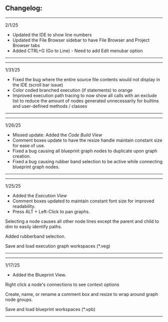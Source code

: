 ## Changelog:
--------

2/1/25
- Updated the IDE to show line numbers
- Updated the File Browser sidebar to have File Browser and Project Browser tabs
- Added CTRL+G (Go to Line) - Need to add Edit menubar option

--------

--------

1/31/25
- Fixed the bug where the entire source file contents would not display in the IDE (scroll bar issue)
- Color coded branched execution (if statements) to orange
- Improved execution path tracing to now show all calls with an exclude list to reduce the amount of nodes generated unnecessarily for builtins and user-defined methods / classes

--------

--------

1/26/25
- Missed update: Added the *Code Build View*
- Comment boxes update to have the resize handle maintain constant size for ease of use.
- Fixed a bug causing all blueprint graph nodes to duplicate upon graph creation.
- Fixed a bug causing rubber band selection to be active while connecting blueprint graph nodes.

--------

--------

1/25/25
- Added the *Execution View*
- Comment boxes updated to maintain constant font size for improved readability.
- Press ALT + Left-Click to pan graphs.

Selecting a node causes all other node lines except the parent and child to dim to easily identify paths.

Added rubberband selection.

Save and load execution graph workspaces (*.veg)

--------

--------

1/17/25
- Added the Blueprint View.

Right click a node's connections to see context options

Create, name, or rename a comment box and resize to wrap around graph node groups.

Save and load blueprint workspaces (*.vpb)

--------
